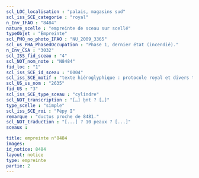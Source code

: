 ```yaml
---
scl_LOC_localisation : "palais, magasins sud"
scl_iss_SCE_categorie : "royal"
n_Inv_IFAO : "8484"
nature_scelle : "empreinte de sceau sur scellé"
typeObjet : "Empreinte"
scl_PHO_no_photo_IFAO : "NU_2009_3365"
scl_us_PHA_PhasedOccupation : "Phase 1, dernier état (incendié)."
n_Inv_CSA : "3032"
scl_ISS_fid_sceau : "4"
scl_NOT_nom_note : "N8484"
fid_loc : "1"
scl_iss_SCE_id_sceau : "0004"
scl_iss_SCE_motif : "texte hiéroglyphique : protocole royal et divers titres de scribe dans la mrt de Pépy"
scl_US_us_nom : "2635"
fid_US : "3"
scl_iss_SCE_type_sceau : "cylindre"
scl_NOT_transcription : "[…] ẖnt ? […]"
type_scelle : "simple"
scl_iss_SCE_roi : "Pépy I"
remarque : "ductus proche de 8481."
scl_NOT_traduction : "[...] ? 10 peaux ? [...]"
sceaux :

title: empreinte n°8484
images: 
id_notice: 8484
layout: notice
type: empreinte
partie: 2
---
```

